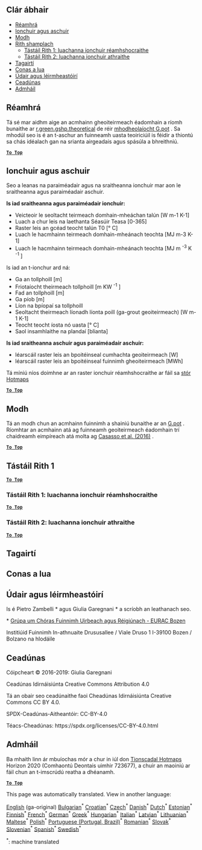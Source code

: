 <h2> Clár ábhair </h2><ul><li> <a href="#introduction">Réamhrá</a> </li><li> <a href="#inputs-and-outputs">Ionchuir agus aschuir</a> </li><li> <a href="#method">Modh</a> </li><li> <a href="#sample-run">Rith shamplach</a> <ul><li> <a href="#test-run-1-default-input-values">Tástáil Rith 1: luachanna ionchuir réamhshocraithe</a> </li><li> <a href="#test-run-2-modified-input-values">Tástáil Rith 2: luachanna ionchuir athraithe</a> </li></ul></li><li> <a href="#references">Tagairtí</a> </li><li> <a href="#how-to-cite">Conas a lua</a> </li><li> <a href="#authors-and-reviewers">Údair agus léirmheastóirí</a> </li><li> <a href="#license">Ceadúnas</a> </li><li> <a href="#acknowledgement">Admháil</a> </li></ul><h2> Réamhrá </h2><p> Tá sé mar aidhm aige an acmhainn gheoiteirmeach éadomhain a ríomh bunaithe ar <a href="https://grass.osgeo.org/grass76/manuals/addons/r.green.gshp.theoretical.html">r.green.gshp.theoretical</a> de réir <a href="https://www.sciencedirect.com/science/article/pii/S0360544216303358">mhodheolaíocht G.pot</a> . Sa mhodúl seo is é an t-aschur an fuinneamh uasta teoiriciúil is féidir a thiontú sa chás idéalach gan na srianta airgeadais agus spásúla a bhreithniú. </p><p><ins> <code><strong><a href="#table-of-contents">To Top</a></strong></code> </ins> </p><h2> Ionchuir agus aschuir </h2><p> Seo a leanas na paraiméadair agus na sraitheanna ionchuir mar aon le sraitheanna agus paraiméadair aschuir. </p><p> <strong>Is iad sraitheanna agus paraiméadair ionchuir:</strong> </p><ul><li> Veicteoir le seoltacht teirmeach domhain-mheáchan talún [W m-1 K-1] </li><li> Luach a chur leis na laethanta Séasúir Teasa [0-365] </li><li> Raster leis an gcéad teocht talún T0 [° C] </li><li> Luach le hacmhainn teirmeach domhain-mheánach teochta [MJ m-3 K-1] </li><li> Luach le hacmhainn teirmeach domhain-mheánach teochta [MJ m <sup>-3</sup> K <sup>-1</sup> ] </li></ul><p> Is iad an t-ionchur ard ná: </p><ul><li> Ga an tollphoill [m] </li><li> Friotaíocht theirmeach tollphoill [m KW <sup>-1</sup> ] </li><li> Fad an tollphoill [m] </li><li> Ga píob [m] </li><li> Líon na bpíopaí sa tollphoill </li><li> Seoltacht theirmeach líonadh líonta poill (ga-grout geoiteirmeach) [W m-1 K-1] </li><li> Teocht teocht íosta nó uasta [° C] </li><li> Saol insamhlaithe na plandaí [blianta] </li></ul><p> <strong>Is iad sraitheanna aschuir agus paraiméadair aschuir:</strong> </p><ul><li> léarscáil raster leis an bpoitéinseal cumhachta geoiteirmeach [W] </li><li> léarscáil raster leis an bpoitéinseal fuinnimh gheoiteirmeach [MWh] </li></ul><p> Tá míniú níos doimhne ar an raster ionchuir réamhshocraithe ar fáil sa <a href="https://gitlab.com/hotmaps/potential/potential_geothermal_raster">stór Hotmaps</a> </p><p><ins> <code><strong><a href="#table-of-contents">To Top</a></strong></code> </ins> </p><h2> Modh </h2><p> Tá an modh chun an acmhainn fuinnimh a shainiú bunaithe ar an <a href="https://www.sciencedirect.com/science/article/pii/S0360544216303358">G.pot</a> . Ríomhtar an acmhainn atá ag fuinneamh geoiteirmeach éadomhain trí chaidreamh eimpíreach atá molta ag <a href="https://www.sciencedirect.com/science/article/pii/S0360544216303358">Casasso et al. (2016)</a> . </p><p><ins> <code><strong><a href="#table-of-contents">To Top</a></strong></code> </ins> </p><h2> Tástáil Rith 1 </h2><p><ins> <code><strong><a href="#table-of-contents">To Top</a></strong></code> </ins> </p><h3> Tástáil Rith 1: luachanna ionchuir réamhshocraithe </h3><p><ins> <code><strong><a href="#table-of-contents">To Top</a></strong></code> </ins> </p><h3> Tástáil Rith 2: luachanna ionchuir athraithe </h3><p><ins> <code><strong><a href="#table-of-contents">To Top</a></strong></code> </ins> </p><h2> Tagairtí </h2><h2> Conas a lua </h2><h2> Údair agus léirmheastóirí </h2><p> Is é Pietro Zambelli * agus Giulia Garegnani * a scríobh an leathanach seo. </p><p> * <a href="http://www.eurac.edu/en/research/technologies/renewableenergy/researchfields/Pages/Energy-strategies-and-planning.aspx">Grúpa um Chóras Fuinnimh Uirbeach agus Réigiúnach - EURAC Bozen</a> </p><p> Institiúid Fuinnimh In-athnuaite Drususallee / Viale Druso 1 I-39100 Bozen / Bolzano na hIodáile </p><h2> Ceadúnas </h2><p> Cóipcheart © 2016-2019: Giulia Garegnani </p><p> Ceadúnas Idirnáisiúnta Creative Commons Attribution 4.0 </p><p> Tá an obair seo ceadúnaithe faoi Cheadúnas Idirnáisiúnta Creative Commons CC BY 4.0. </p><p> SPDX-Ceadúnas-Aitheantóir: CC-BY-4.0 </p><p> Téacs-Cheadúnas: https://spdx.org/licenses/CC-BY-4.0.html </p><h2> Admháil </h2><p> Ba mhaith linn ár mbuíochas mór a chur in iúl don <a href="https://www.hotmaps-project.eu">Tionscadal Hotmaps</a> Horizon 2020 (Comhaontú Deontais uimhir 723677), a chuir an maoiniú ar fáil chun an t-imscrúdú reatha a dhéanamh. </p><p><ins> <code><strong><a href="#table-of-contents">To Top</a></strong></code> </ins> </p>

This page was automatically translated. View in another language:

[English](../en/CM-Shallow-geothermal-potential.md) (ga-original) [Bulgarian](../bg/CM-Shallow-geothermal-potential.md)<sup>\*</sup> [Croatian](../hr/CM-Shallow-geothermal-potential.md)<sup>\*</sup> [Czech](../cs/CM-Shallow-geothermal-potential.md)<sup>\*</sup> [Danish](../da/CM-Shallow-geothermal-potential.md)<sup>\*</sup> [Dutch](../nl/CM-Shallow-geothermal-potential.md)<sup>\*</sup> [Estonian](../et/CM-Shallow-geothermal-potential.md)<sup>\*</sup> [Finnish](../fi/CM-Shallow-geothermal-potential.md)<sup>\*</sup> [French](../fr/CM-Shallow-geothermal-potential.md)<sup>\*</sup> [German](../de/CM-Shallow-geothermal-potential.md)<sup>\*</sup> [Greek](../el/CM-Shallow-geothermal-potential.md)<sup>\*</sup> [Hungarian](../hu/CM-Shallow-geothermal-potential.md)<sup>\*</sup>  [Italian](../it/CM-Shallow-geothermal-potential.md)<sup>\*</sup> [Latvian](../lv/CM-Shallow-geothermal-potential.md)<sup>\*</sup> [Lithuanian](../lt/CM-Shallow-geothermal-potential.md)<sup>\*</sup> [Maltese](../mt/CM-Shallow-geothermal-potential.md)<sup>\*</sup> [Polish](../pl/CM-Shallow-geothermal-potential.md)<sup>\*</sup> [Portuguese (Portugal, Brazil)](../pt/CM-Shallow-geothermal-potential.md)<sup>\*</sup> [Romanian](../ro/CM-Shallow-geothermal-potential.md)<sup>\*</sup> [Slovak](../sk/CM-Shallow-geothermal-potential.md)<sup>\*</sup> [Slovenian](../sl/CM-Shallow-geothermal-potential.md)<sup>\*</sup> [Spanish](../es/CM-Shallow-geothermal-potential.md)<sup>\*</sup> [Swedish](../sv/CM-Shallow-geothermal-potential.md)<sup>\*</sup> 

<sup>\*</sup>: machine translated
